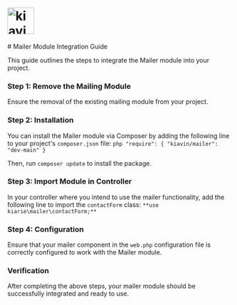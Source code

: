 <h1>
       <a href="https://www.buymeacoffee.com/kiarie" title="Buy me a coffee" ><img src="https://cdn.buymeacoffee.com/buttons/v2/default-yellow.png" height="60" alt="kiavin" /></a>
</h1>
# Mailer Module Integration Guide

This guide outlines the steps to integrate the Mailer module into your project.

### Step 1: Remove the Mailing Module

Ensure the removal of the existing mailing module from your project.

### Step 2: Installation

You can install the Mailer module via Composer by adding the following line to your project's `composer.json` file:
           ```php
            "require": {
                            "kiavin/mailer": "dev-main"
                        }
           ```

Then, run `composer update` to install the package.

### Step 3: Import Module in Controller

In your controller where you intend to use the mailer functionality, add the following line to import the `contactForm` class:
            ```**use kiarie\mailer\contactForm;**```


### Step 4: Configuration

Ensure that your mailer component in the `web.php` configuration file is correctly configured to work with the Mailer module.

### Verification

After completing the above steps, your mailer module should be successfully integrated and ready to use.



